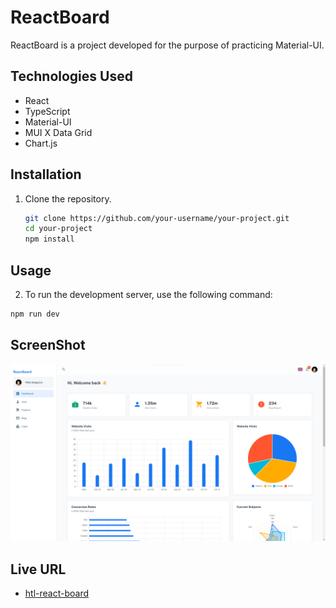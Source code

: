 # ReactBoard

ReactBoard is a project developed for the purpose of practicing Material-UI.

## Technologies Used

- React
- TypeScript
- Material-UI
- MUI X Data Grid
- Chart.js

## Installation

1. Clone the repository.

   ```bash
   git clone https://github.com/your-username/your-project.git
   cd your-project
   npm install
   ```

## Usage

2. To run the development server, use the following command:

```bash
npm run dev
```

## ScreenShot

![Desktop Preview](./src/assets/desktop-preview.png)

## Live URL

- [htl-react-board](htl-react-board.netlify.app)

